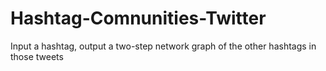 # Hashtag-Comnunities-Twitter
Input a hashtag, output a two-step network graph of the other hashtags in those tweets
